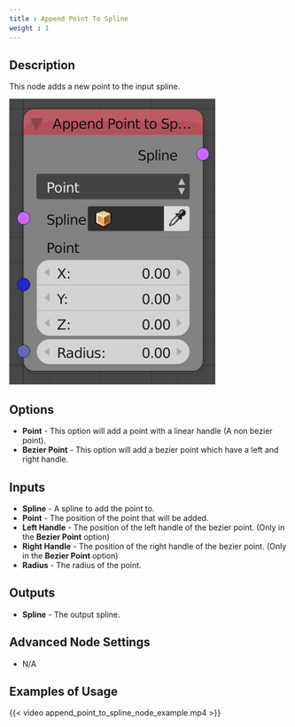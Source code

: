 ```yaml
---
title : Append Point To Spline
weight : 1
---
```


## Description

This node adds a new point to the input spline.

![image](append_point_to_spline_node.png)

## Options

  - **Point** - This option will add a point with a linear handle (A non
    bezier point).
  - **Bezier Point** - This option will add a bezier point which have a
    left and right handle.

## Inputs

  - **Spline** - A spline to add the point to.
  - **Point** - The position of the point that will be added.
  - **Left Handle** - The position of the left handle of the bezier
    point. (Only in the **Bezier Point** option)
  - **Right Handle** - The position of the right handle of the bezier
    point. (Only in the **Bezier Point** option)
  - **Radius** - The radius of the point.

## Outputs

  - **Spline** - The output spline.

## Advanced Node Settings

  - N/A

## Examples of Usage

{{< video append_point_to_spline_node_example.mp4 >}}
